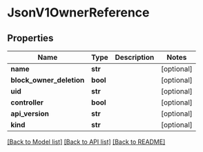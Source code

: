 # JsonV1OwnerReference


## Properties
Name | Type | Description | Notes
------------ | ------------- | ------------- | -------------
**name** | **str** |  | [optional] 
**block_owner_deletion** | **bool** |  | [optional] 
**uid** | **str** |  | [optional] 
**controller** | **bool** |  | [optional] 
**api_version** | **str** |  | [optional] 
**kind** | **str** |  | [optional] 

[[Back to Model list]](../README.md#documentation-for-models) [[Back to API list]](../README.md#documentation-for-api-endpoints) [[Back to README]](../README.md)


